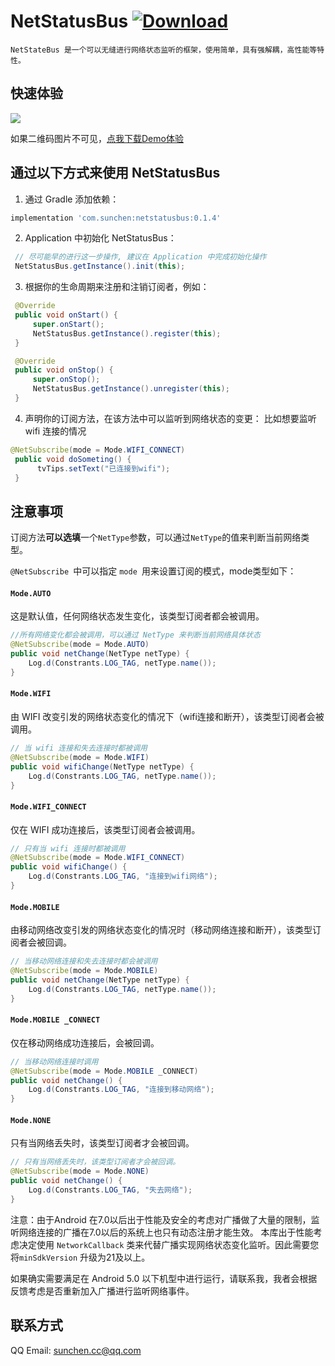 # NetStatusBus [![Download](https://api.bintray.com/packages/sunchen/maven/netstatusbus/images/download.svg)](https://bintray.com/sunchen/maven/netstatusbus/_latestVersion)

```
NetStateBus 是一个可以无缝进行网络状态监听的框架，使用简单，具有强解耦，高性能等特性。
```



## 快速体验

![](https://www.pgyer.com/app/qrcode/USYp)

如果二维码图片不可见，[点我下载Demo体验](https://www.pgyer.com/USYp)



## 通过以下方式来使用 NetStatusBus

1. 通过 Gradle 添加依赖：

```groovy
implementation 'com.sunchen:netstatusbus:0.1.4'
```



2. Application 中初始化 NetStatusBus：

```java
 // 尽可能早的进行这一步操作, 建议在 Application 中完成初始化操作
 NetStatusBus.getInstance().init(this);
```



3. 根据你的生命周期来注册和注销订阅者，例如：

```java
 @Override
 public void onStart() {
     super.onStart();
     NetStatusBus.getInstance().register(this);
 }

 @Override
 public void onStop() {
     super.onStop();
     NetStatusBus.getInstance().unregister(this);
 }
```



4. 声明你的订阅方法，在该方法中可以监听到网络状态的变更：
   比如想要监听 wifi 连接的情况

```java
@NetSubscribe(mode = Mode.WIFI_CONNECT)
 public void doSometing() {
      tvTips.setText("已连接到wifi");
 }
```



## 注意事项

订阅方法**可以选填**一个`NetType`参数，可以通过`NetType`的值来判断当前网络类型。

 `@NetSubscribe `中可以指定 `mode `用来设置订阅的模式，mode类型如下：

#### `Mode.AUTO`

 这是默认值，任何网络状态发生变化，该类型订阅者都会被调用。

```java
//所有网络变化都会被调用，可以通过 NetType 来判断当前网络具体状态
@NetSubscribe(mode = Mode.AUTO)
public void netChange(NetType netType) {
    Log.d(Constrants.LOG_TAG, netType.name());
}
```

#### `Mode.WIFI`

 由 WIFI 改变引发的网络状态变化的情况下（wifi连接和断开），该类型订阅者会被调用。

```java
// 当 wifi 连接和失去连接时都被调用
@NetSubscribe(mode = Mode.WIFI)
public void wifiChange(NetType netType) {
    Log.d(Constrants.LOG_TAG, netType.name());
}
```

#### `Mode.WIFI_CONNECT`

 仅在 WIFI 成功连接后，该类型订阅者会被调用。

```java
// 只有当 wifi 连接时都被调用
@NetSubscribe(mode = Mode.WIFI_CONNECT)
public void wifiChange() {
    Log.d(Constrants.LOG_TAG, "连接到wifi网络");
}
```

#### `Mode.MOBILE`

 由移动网络改变引发的网络状态变化的情况时（移动网络连接和断开），该类型订阅者会被回调。

```java
// 当移动网络连接和失去连接时都会被调用
@NetSubscribe(mode = Mode.MOBILE)
public void netChange(NetType netType) {
    Log.d(Constrants.LOG_TAG, netType.name());
}
```

#### `Mode.MOBILE _CONNECT`

 仅在移动网络成功连接后，会被回调。

```java
// 当移动网络连接时调用
@NetSubscribe(mode = Mode.MOBILE _CONNECT)
public void netChange() {
    Log.d(Constrants.LOG_TAG, "连接到移动网络");
}
```

#### `Mode.NONE`

 只有当网络丢失时，该类型订阅者才会被回调。

```java
// 只有当网络丢失时，该类型订阅者才会被回调。
@NetSubscribe(mode = Mode.NONE)
public void netChange() {
    Log.d(Constrants.LOG_TAG, "失去网络");
}
```

注意：由于Android 在7.0以后出于性能及安全的考虑对广播做了大量的限制，监听网络连接的广播在7.0以后的系统上也只有动态注册才能生效。
本库出于性能考虑决定使用 `NetworkCallback` 类来代替广播实现网络状态变化监听。因此需要您将`minSdkVersion` 升级为21及以上。

如果确实需要满足在 Android 5.0 以下机型中进行运行，请联系我，我者会根据反馈考虑是否重新加入广播进行监听网络事件。

## 联系方式

QQ Email: [sunchen.cc@qq.com](sunchen.cc@qq.com)
